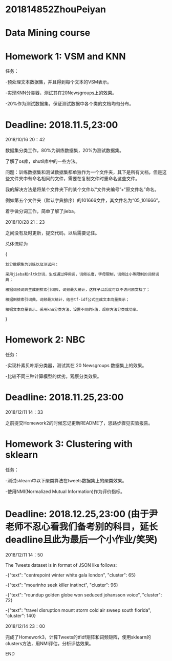 # 201814852ZhouPeiyan
# Data Mining course
# Homework 1: VSM and KNN
任务：

   -预处理文本数据集，并且得到每个文本的VSM表示。
   
   -实现KNN分类器，测试其在20Newsgroups上的效果。
   
   -20%作为测试数据集，保证测试数据中各个类的文档均匀分布。
   
# Deadline: 2018.11.5,23:00

2018/10/16 20：42

  数据集分类工作，80%为训练数据集，20%为测试数据集。
  
  了解了os库，shutil库中的一些方法。
  
  问题：训练数据集和测试数据集都单独作为一个文件夹，其下是所有文档，但是这些文件夹中有命名相同的文件，需要在复制文件时重命名这些文件。
  
  我的解决方法是将某个文件夹下的某个文件以“文件夹编号”+“原文件名”命名。
  
  例如第五个文件夹（默认字典排序）的101666文件，其文件名为“05_101666”。
  
  着手做分词工作，简单了解了jieba。

2018/10/28 21：23

  之间没有及时更新，提交代码，以后需要记住。
  
  总体流程为
  
  {
  
    划分数据集为训练以及测试用；
    
    采用jieba和nltk分词，生成通过停用词，词频长度，字母限制，词频过小等限制的词频词典；
    
    根据词频词典生成倒排索引词典，词频最大统计，这样子以后就可以不访问原文档了；
    
    根据倒排索引词典，词频最大统计，结合tf-idf公式生成文本向量表示；
    
    根据文本向量表示，采用knn分类方法，设置不同的k值，观察方法分类成功率。
    
  }
  
# Homework 2: NBC
任务：

   -实现朴素贝叶斯分类器，测试其在 20 Newsgroups 数据集上的效果。
   
   -比较不同三种计算模型的优劣，观察分类效果。
   
# Deadline: 2018.11.25,23:00

2018/12/11 14：33
  
  之前提交Homework2的时候忘记更新README了，思路步骤见实验报告。
  
# Homework 3: Clustering with sklearn
任务：

   -测试sklearn中以下聚类算法在tweets数据集上的聚类效果。
   
   -使用NMI(Normalized Mutual Information)作为评价指标。
   
# Deadline: 2018.12.25,23:00 (由于尹老师不忍心看我们备考别的科目，延长deadline且此为最后一个小作业/笑哭)

2018/12/11 14：50

  The Tweets dataset is in format of JSON like follows:
  
  -{"text": "centrepoint winter white gala london", "cluster": 65}
  
  -{"text": "mourinho seek killer instinct", "cluster": 96}
  
  -{"text": "roundup golden globe won seduced johansson voice", "cluster": 72}
  
  -{"text": "travel disruption mount storm cold air sweep south florida", "cluster": 140}

2018/12/14 23：00

  完成了Homework3，计算Tweets的tfidf矩阵和词频矩阵，使用sklearn的clusters方法，用NMI评估，分析评估效果。
  
  END
